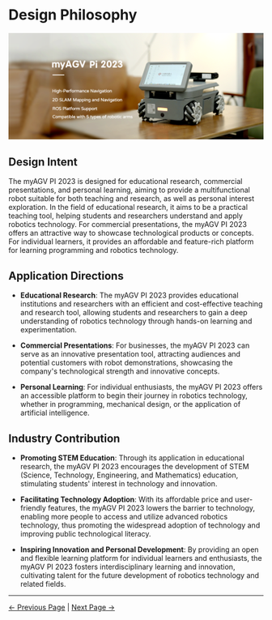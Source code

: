 # Design Philosophy

<img src="../resources/1-ProductIntroduction/README/PI-main.png " width="800" height="auto" />

## Design Intent

The myAGV PI 2023 is designed for educational research, commercial presentations, and personal learning, aiming to provide a multifunctional robot suitable for both teaching and research, as well as personal interest exploration. In the field of educational research, it aims to be a practical teaching tool, helping students and researchers understand and apply robotics technology. For commercial presentations, the myAGV PI 2023 offers an attractive way to showcase technological products or concepts. For individual learners, it provides an affordable and feature-rich platform for learning programming and robotics technology.

## Application Directions

- **Educational Research**: The myAGV PI 2023 provides educational institutions and researchers with an efficient and cost-effective teaching and research tool, allowing students and researchers to gain a deep understanding of robotics technology through hands-on learning and experimentation.

- **Commercial Presentations**: For businesses, the myAGV PI 2023 can serve as an innovative presentation tool, attracting audiences and potential customers with robot demonstrations, showcasing the company's technological strength and innovative concepts.

- **Personal Learning**: For individual enthusiasts, the myAGV PI 2023 offers an accessible platform to begin their journey in robotics technology, whether in programming, mechanical design, or the application of artificial intelligence.

## Industry Contribution

- **Promoting STEM Education**: Through its application in educational research, the myAGV PI 2023 encourages the development of STEM (Science, Technology, Engineering, and Mathematics) education, stimulating students' interest in technology and innovation.

- **Facilitating Technology Adoption**: With its affordable price and user-friendly features, the myAGV PI 2023 lowers the barrier to technology, enabling more people to access and utilize advanced robotics technology, thus promoting the widespread adoption of technology and improving public technological literacy.

- **Inspiring Innovation and Personal Development**: By providing an open and flexible learning platform for individual learners and enthusiasts, the myAGV PI 2023 fosters interdisciplinary learning and innovation, cultivating talent for the future development of robotics technology and related fields.

---

 [← Previous Page](README.md#chapter-summary) | [Next Page →](1.2-SuitableUsers.md)